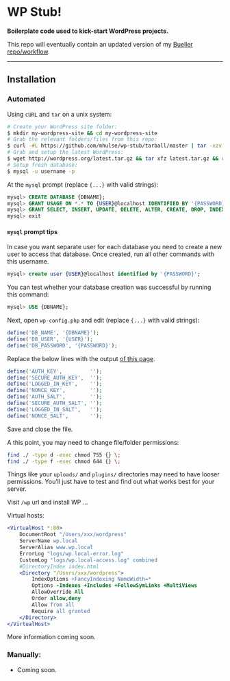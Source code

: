 # WP Stub!

**Boilerplate code used to kick-start WordPress projects.**

This repo will eventually contain an updated version of my [Bueller repo/workflow](https://github.com/mhulse/bueller).

---

## Installation

### Automated

Using `cURL` and `tar` on a unix system:

```bash
# Create your WordPress site folder:
$ mkdir my-wordpress-site && cd my-wordpress-site
# Grab the relevant folders/files from this repo:
$ curl -#L https://github.com/mhulse/wp-stub/tarball/master | tar -xzv --strip-components 1 --exclude=*/{.git*,.editor*,README.*,LICENSE,*.sublime*}
# Grab and setup the latest WordPress:
$ wget http://wordpress.org/latest.tar.gz && tar xfz latest.tar.gz && rm -f latest.tar.gz && mv wordpress wp
# Setup fresh database:
$ mysql -u username -p 
```

At the `mysql` prompt (replace `{...}` with valid strings):

```sql
mysql> CREATE DATABASE {DBNAME};
mysql> GRANT USAGE ON *.* TO {USER}@localhost IDENTIFIED BY '{PASSWORD}';
mysql> GRANT SELECT, INSERT, UPDATE, DELETE, ALTER, CREATE, DROP, INDEX, EXECUTE ON {DBNAME}.* TO {USER}@localhost;
mysql> exit
```

#### `mysql` prompt tips

In case you want separate user for each database you need to create a new user to access that database. Once created, run all other commands with this username. 

```sql
mysql> create user {USER}@localhost identified by '{PASSWORD}';
```

You can test whether your database creation was successful by running this command:

```sql
mysql> USE {DBNAME};
```

Next, open `wp-config.php` and edit (replace `{...}` with valid strings):

```php
define('DB_NAME', '{DBNAME}');
define('DB_USER', '{USER}');
define('DB_PASSWORD', '{PASSWORD}');
```

Replace the below lines with the output [of this page](https://api.wordpress.org/secret-key/1.1/salt/).

```php
define('AUTH_KEY',         '');
define('SECURE_AUTH_KEY',  '');
define('LOGGED_IN_KEY',    '');
define('NONCE_KEY',        '');
define('AUTH_SALT',        '');
define('SECURE_AUTH_SALT', '');
define('LOGGED_IN_SALT',   '');
define('NONCE_SALT',       '');
```

Save and close the file.

A this point, you may need to change file/folder permissions:

```bash
find ./ -type d -exec chmod 755 {} \;
find ./ -type f -exec chmod 644 {} \;
```

Things like your `uploads/` and `plugins/` directories may need to have looser permissions. You’ll just have to test and find out what works best for your server.

Visit `/wp` url and install WP …

Virtual hosts:

```apache
<VirtualHost *:80>
	DocumentRoot "/Users/xxx/wordpress"
	ServerName wp.local
	ServerAlias www.wp.local
	ErrorLog "logs/wp.local-error.log"
	CustomLog "logs/wp.local-access.log" combined
	#DirectoryIndex index.html
	<Directory "/Users/xxx/wordpress">
		IndexOptions +FancyIndexing NameWidth=*
		Options -Indexes +Includes +FollowSymLinks +MultiViews
		AllowOverride All
		Order allow,deny
		Allow from all
		Require all granted
	</Directory>
</VirtualHost>
```

More information coming soon.

### Manually:

* Coming soon.
